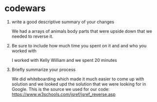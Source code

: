 # codewars
1. write a good descriptive summary of your changes

    We had a arrays of animals body parts that were upside down that we needed to reverse it.

2. Be sure to include how much time you spent on it and and who you worked with

    I worked with Kelly William and we spent 20 minutes
    

3. Briefly summarize your process

    We did whiteboarding which made it much easier to come up with solution and we looked upd the solution  that we were looking for in Google.
    This is the source we used for our code:
    https://www.w3schools.com/jsref/jsref_reverse.asp 